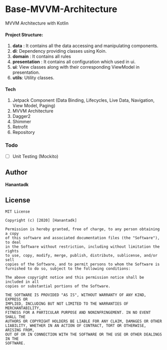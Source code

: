 # Base-MVVM-Architecture
MVVM Architecture with Kotlin

#### Project Structure:
1. **data** : It contains all the data accessing and manipulating components.
2. **di**: Dependency providing classes using Koin.
3. **domain** : It contains all rules
4. **presentation** : It contains all configuration which used in ui.
5. **ui**: View classes along with their corresponding ViewModel in presentation.
6. **utils**: Utility classes.

#### Tech
1. Jetpack Component (Data Binding, Lifecycles, Live Data, Navigation, View Model, Paging)
2. MVVM Architecture
3. Dagger2
4. Shimmer
5. Retrofit
6. Repository

### Todo
* [ ] Unit Testing (Mockito)

## Author
**Hanantadk**

## License

```
MIT License

Copyright (c) [2020] [Hanantadk]

Permission is hereby granted, free of charge, to any person obtaining a copy
of this software and associated documentation files (the "Software"), to deal
in the Software without restriction, including without limitation the rights
to use, copy, modify, merge, publish, distribute, sublicense, and/or sell
copies of the Software, and to permit persons to whom the Software is
furnished to do so, subject to the following conditions:

The above copyright notice and this permission notice shall be included in all
copies or substantial portions of the Software.

THE SOFTWARE IS PROVIDED "AS IS", WITHOUT WARRANTY OF ANY KIND, EXPRESS OR
IMPLIED, INCLUDING BUT NOT LIMITED TO THE WARRANTIES OF MERCHANTABILITY,
FITNESS FOR A PARTICULAR PURPOSE AND NONINFRINGEMENT. IN NO EVENT SHALL THE
AUTHORS OR COPYRIGHT HOLDERS BE LIABLE FOR ANY CLAIM, DAMAGES OR OTHER
LIABILITY, WHETHER IN AN ACTION OF CONTRACT, TORT OR OTHERWISE, ARISING FROM,
OUT OF OR IN CONNECTION WITH THE SOFTWARE OR THE USE OR OTHER DEALINGS IN THE
SOFTWARE.
```
